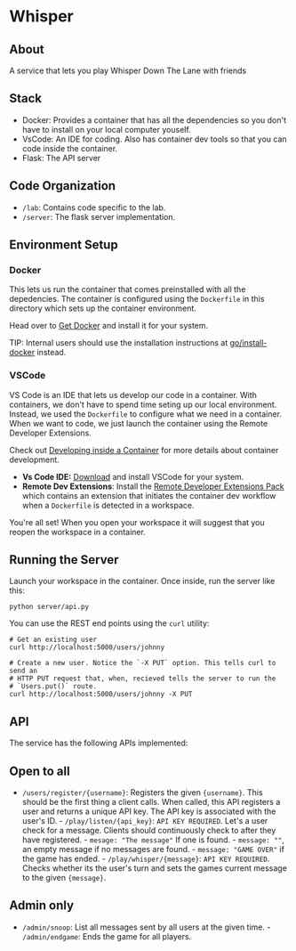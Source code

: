 # Whisper

## About

A service that lets you play Whisper Down The Lane with friends

## Stack

- Docker: Provides a container that has all the dependencies so you don't have
to install on your local computer youself.  
- VsCode: An IDE for coding. Also has container dev tools so that you can code
inside the container. 
- Flask: The API server 

## Code Organization

- `/lab`: Contains code specific to the lab.  
- `/server`: The flask server implementation.

## Environment Setup

### Docker

This lets us run the container that comes preinstalled with all the depedencies.
The container is configured using the `Dockerfile` in this directory which sets
up the container environment.

Head over to [Get Docker](http://docs.docker.com/get-docker/) and install it for
your system.

TIP: Internal users should use the installation instructions at
[go/install-docker](http://go/install-docker) instead.

### VSCode

VS Code is an IDE that lets us develop our code in a container. With containers,
we don't have to spend time seting up our local environment. Instead, we used
the `Dockerfile` to configure what we need in a container. When we want to code,
we just launch the container using the Remote Developer Extensions.

Check out [Developing inside a
Container](https://code.visualstudio.com/docs/devcontainers/containers) for more
details about container development.


- __Vs Code IDE:__ [Download](http://code.visualstudio.com/download) and install
VSCode for your system. 
- __Remote Dev Extensions__: Install the [Remote Developer Extensions
Pack](https://marketplace.visualstudio.com/items?itemName=ms-vscode-remote.vscode-remote-extensionpack)
which contains an extension that initiates the container dev workflow when a
`Dockerfile` is detected in a workspace.

You're all set! When you open your workspace it will suggest that you reopen the
workspace in a container.

## Running the Server

Launch your workspace in the container. Once inside, run the server like this:

    python server/api.py

You can use the REST end points using the `curl` utility:
    
    # Get an existing user 
    curl http://localhost:5000/users/johnny

    # Create a new user. Notice the `-X PUT` option. This tells curl to send an
    # HTTP PUT request that, when, recieved tells the server to run the
    # `Users.put()` route.
    curl http://localhost:5000/users/johnny -X PUT

## API

The service has the following APIs implemented:

## Open to all
- `/users/register/{username}`: Registers the given `{username}`. This should be
the first thing a client calls. When called, this API registers a user and
returns a unique API key. The API key is associated with the user's ID.  -
`/play/listen/{api_key}`: `API KEY REQUIRED`. Let's a user check for a message.
Clients should continuously check to after they have registered.  - `mesage:
"The message"` If one is found.  - `message: ""`, an empty message if no
messages are found.  - `message: "GAME OVER"` if the game has ended.  -
`/play/whisper/{message}`: `API KEY REQUIRED`. Checks whether its the user's
turn and sets the games current message to the given `{message}`.

## Admin only

- `/admin/snoop`: List all messages sent by all users at the given time.  -
`/admin/endgame`: Ends the game for all players.